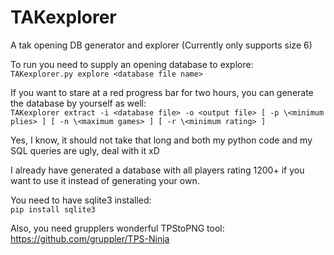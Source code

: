 # TAKexplorer
A tak opening DB generator and explorer (Currently only supports size 6)

To run you need to supply an opening database to explore:  
`TAKexplorer.py explore <database file name>`

If you want to stare at a red progress bar for two hours, you can generate the database by yourself as well:  
`TAKexplorer extract -i <database file> -o <output file> [ -p \<minimum plies> ] [ -n \<maximum games> ] [ -r \<minimum rating> ]` 

Yes, I know, it should not take that long and both my python code and my SQL queries are ugly, deal with it xD

I already have generated a database with all players rating 1200+ if you want to use it instead of generating your own.

You need to have sqlite3 installed:  
`pip install sqlite3`

Also, you need grupplers wonderful TPStoPNG tool:  
https://github.com/gruppler/TPS-Ninja

